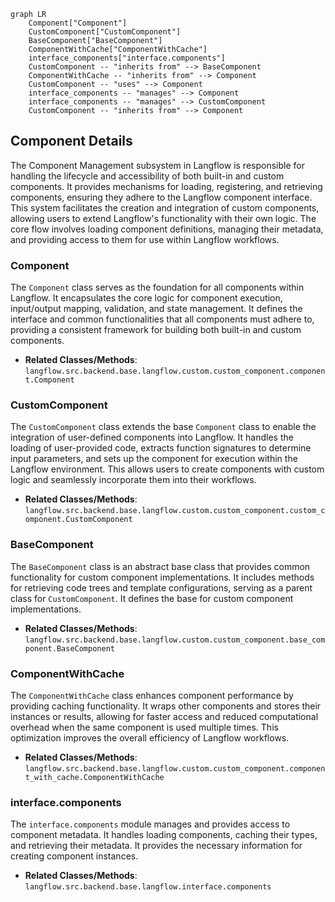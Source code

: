 ```mermaid
graph LR
    Component["Component"]
    CustomComponent["CustomComponent"]
    BaseComponent["BaseComponent"]
    ComponentWithCache["ComponentWithCache"]
    interface_components["interface.components"]
    CustomComponent -- "inherits from" --> BaseComponent
    ComponentWithCache -- "inherits from" --> Component
    CustomComponent -- "uses" --> Component
    interface_components -- "manages" --> Component
    interface_components -- "manages" --> CustomComponent
    CustomComponent -- "inherits from" --> Component
```

## Component Details

The Component Management subsystem in Langflow is responsible for handling the lifecycle and accessibility of both built-in and custom components. It provides mechanisms for loading, registering, and retrieving components, ensuring they adhere to the Langflow component interface. This system facilitates the creation and integration of custom components, allowing users to extend Langflow's functionality with their own logic. The core flow involves loading component definitions, managing their metadata, and providing access to them for use within Langflow workflows.

### Component
The `Component` class serves as the foundation for all components within Langflow. It encapsulates the core logic for component execution, input/output mapping, validation, and state management. It defines the interface and common functionalities that all components must adhere to, providing a consistent framework for building both built-in and custom components.
- **Related Classes/Methods**: `langflow.src.backend.base.langflow.custom.custom_component.component.Component`

### CustomComponent
The `CustomComponent` class extends the base `Component` class to enable the integration of user-defined components into Langflow. It handles the loading of user-provided code, extracts function signatures to determine input parameters, and sets up the component for execution within the Langflow environment. This allows users to create components with custom logic and seamlessly incorporate them into their workflows.
- **Related Classes/Methods**: `langflow.src.backend.base.langflow.custom.custom_component.custom_component.CustomComponent`

### BaseComponent
The `BaseComponent` class is an abstract base class that provides common functionality for custom component implementations. It includes methods for retrieving code trees and template configurations, serving as a parent class for `CustomComponent`. It defines the base for custom component implementations.
- **Related Classes/Methods**: `langflow.src.backend.base.langflow.custom.custom_component.base_component.BaseComponent`

### ComponentWithCache
The `ComponentWithCache` class enhances component performance by providing caching functionality. It wraps other components and stores their instances or results, allowing for faster access and reduced computational overhead when the same component is used multiple times. This optimization improves the overall efficiency of Langflow workflows.
- **Related Classes/Methods**: `langflow.src.backend.base.langflow.custom.custom_component.component_with_cache.ComponentWithCache`

### interface.components
The `interface.components` module manages and provides access to component metadata. It handles loading components, caching their types, and retrieving their metadata. It provides the necessary information for creating component instances.
- **Related Classes/Methods**: `langflow.src.backend.base.langflow.interface.components`
